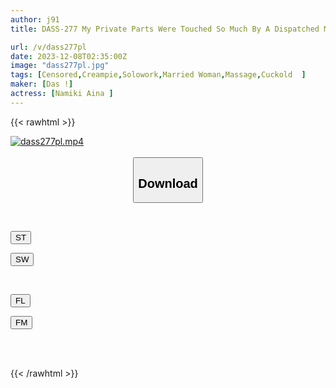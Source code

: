 ```yaml
---
author: j91
title: DASS-277 My Private Parts Were Touched So Much By A Dispatched Masseuse That I Couldn't Bear The Pleasure And Ended Up Cuckolding Her. Aina Namiki

url: /v/dass277pl
date: 2023-12-08T02:35:00Z
image: "dass277pl.jpg"
tags: [Censored,Creampie,Solowork,Married Woman,Massage,Cuckold	 ]
maker: [Das !]
actress: [Namiki Aina ]
---
```



{{< rawhtml >}}

<div class="video" data-videoid="KgkZYK41M2U0RJK">
    <a href="javascript:;">
        <img src="/v/dass277pl/dass277pl.jpg" width="WIDTH" height="HEIGHT" alt="dass277pl.mp4" loading="lazy">
    </a>
</div>

<script type="text/javascript" src="https://j91.asia/asset/on-demand-st.js"></script>

<br>
  <link rel="stylesheet" href="https://j91.asia/asset/bs5.css">
  
  <center>
  <button class="btn btn-primary" type="button" data-bs-toggle="collapse" data-bs-target=".multi-collapse" aria-expanded="false" aria-controls="multiCollapseExample1 multiCollapseExample2"><h2>Download</h2></button></center>
</p>
<div class="row">
  <div class="col">
    <div class="collapse multi-collapse" id="multiCollapseExample1">
      <div class="card card-body">
	      	      <br>
<div class="buttons">  
<p><a href="https://streamtape.to/v/KgkZYK41M2U0RJK" target="_blank"><button class="btn-hover color-3"><i class="fa fa-download"></i> ST</button></a></p>
<p><a href="https://flaswish.com/mbmgpb88qusn" target="_blank"><button class="btn-hover color-2"><i class="fa fa-download"></i> SW</button></a></p></div>
    </div>
  </div>
</div>
  <div class="col">
    <div class="collapse multi-collapse" id="multiCollapseExample2">
      <div class="card card-body">
	      <br>
<div class="buttons">
<p><a href="javascript:;" target="_blank"><button class="btn-hover color-9"><i class="fa fa-download"></i> FL</button></a></p>
<p><a href="javascript:;" target="_blank"><button class="btn-hover color-8"><i class="fa fa-download"></i> FM</button></a></p></div>
<br><br>
      </div>
    </div>
  </div>
</div>

{{< /rawhtml >}}